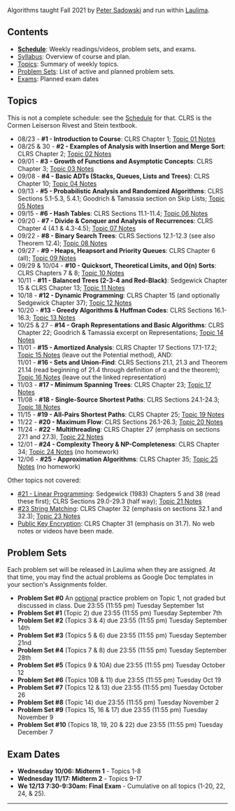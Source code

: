 <!--
# ICS 311 Fall 2021
* * *
-->

Algorithms taught Fall 2021 by [Peter Sadowski](http://www2.hawaii.edu/~psadow/) and run within [Laulima](https://laulima.hawaii.edu/portal). 



## Contents

*   **[Schedule](schedule.md)**: Weekly readings/videos, problem sets, and exams.
*   [Syllabus](#syllabus): Overview of course and plan.
*   [Topics](#topics): Summary of weekly topics.
*   [Problem Sets](#problems): List of active and planned problem sets.
*   [Exams](#exams): Planned exam dates

<!--
## <a name="syllabus">Syllabus</a>

*   [General Course Information](Syllabus/Course-Info.html)
*   [Topic Overview](Syllabus/Topic-Plan.html)
*   [Format](Syllabus/Format.html)
*   [Screencasts and Online Lectures](Syllabus/Screencasts.html)
*   [Assessment](Syllabus/Assessment.html) (Grading)
*   [Policies](Syllabus/Policies.html)
-->

## <a name="topics">Topics</a>

This is not a complete schedule: see the [Schedule](Schedule.html) for that. CLRS is the Cormen Leiserson Rivest and Stein textbook.

*   08/23 - **#1 - Introduction to Course**: CLRS Chapter 1; [Topic 01 Notes](Notes/Topic-01.html)
*   08/25 & 30 - **#2 - Examples of Analysis with Insertion and Merge Sort**: CLRS Chapter 2; [Topic 02 Notes](Notes/Topic-02.html)
*   09/01 - **#3 - Growth of Functions and Asymptotic Concepts**: CLRS Chapter 3; [Topic 03 Notes](Notes/Topic-03.html)
*   09/08 - **#4 - Basic ADTs (Stacks, Queues, Lists and Trees)**: CLRS Chapter 10; [Topic 04 Notes](Notes/Topic-04.html)
*   09/13 - **#5 - Probabilistic Analysis and Randomized Algorithms**: CLRS Sections 5.1-5.3, 5.4.1; Goodrich & Tamassia section on Skip Lists; [Topic 05 Notes](Notes/Topic-05.html)
*   09/15 - **#6 - Hash Tables**: CLRS Sections 11.1-11.4; [Topic 06 Notes](Notes/Topic-06.html)
*   09/20 - **#7 - Divide & Conquer and Analysis of Recurrences**: CLRS Chapter 4 (4.1 & 4.3-4.5); [Topic 07 Notes](Notes/Topic-07.html)
*   09/22 - **#8 - Binary Search Trees**: CLRS Sections 12.1-12.3 (see also Theorem 12.4); [Topic 08 Notes](Notes/Topic-08.html)
*   09/27 - **#9 - Heaps, Heapsort and Priority Queues**: CLRS Chapter 6 (all); [Topic 09 Notes](Notes/Topic-09.html)
*   09/29 & 10/04 - **#10 - Quicksort, Theoretical Limits, and O(n) Sorts**: CLRS Chapters 7 & 8; [Topic 10 Notes](Notes/Topic-10.html)
*   10/11 - **#11 - Balanced Trees (2-3-4 and Red-Black)**: Sedgewick Chapter 15 & CLRS Chapter 13; [Topic 11 Notes](Notes/Topic-11.html)
*   10/18 - **#12 - Dynamic Programming**: CLRS Chapter 15 (and optionally Sedgewick Chapter 37); [Topic 12 Notes](Notes/Topic-12.html)
*   10/20 - **#13 - Greedy Algorithms & Huffman Codes**: CLRS Sections 16.1-16.3; [Topic 13 Notes](Notes/Topic-13.html)
*   10/25 & 27 - **#14 - Graph Representations and Basic Algorithms**: CLRS Chapter 22; Goodrich & Tamassia excerpt on Representations; [Topic 14 Notes](Notes/Topic-14.html)
*   11/01 - **#15 - Amortized Analysis**: CLRS Chapter 17 Sections 17.1-17.2; [Topic 15 Notes](Notes/Topic-15.html) (leave out the Potential method), AND:  
    11/01 - **#16 - Sets and Union-Find**: CLRS Sections 21.1, 21.3 and Theorem 21.14 (read beginning of 21.4 through definition of α and the theorem); [Topic 16 Notes](Notes/Topic-16.html) (leave out the linked representation)
*   11/03 - **#17 - Minimum Spanning Trees**: CLRS Chapter 23; [Topic 17 Notes](Notes/Topic-17.html)
*   11/08 - **#18 - Single-Source Shortest Paths**: CLRS Sections 24.1-24.3; [Topic 18 Notes](Notes/Topic-18.html)
*   11/15 - **#19 - All-Pairs Shortest Paths**: CLRS Chapter 25; [Topic 19 Notes](Notes/Topic-19.html)
*   11/22 - **#20 - Maximum Flow**: CLRS Sections 26.1-26.3; [Topic 20 Notes](Notes/Topic-20.html)
*   11/24 - **#22 - Multithreading**: CLRS Chapter 27 (emphasis on sections 27.1 and 27.3), [Topic 22 Notes](Notes/Topic-22.html)
*   12/01 - **#24 - Complexity Theory & NP-Completeness**: CLRS Chapter 34; [Topic 24 Notes](Notes/Topic-24.html) (no homework)
*   12/06 - **#25 - Approximation Algorithms**: CLRS Chapter 35; [Topic 25 Notes](Notes/Topic-25.html) (no homework)

Other topics not covered:

*   <u>#21 - Linear Programming</u>: Sedgewick (1983) Chapters 5 and 38 (read these first); CLRS Sections 29.0-29.3 (half way); [Topic 21 Notes](Notes/Topic-21.html)
*   <u>#23 String Matching</u>: CLRS Chapter 32 (emphasis on sections 32.1 and 32.3); [Topic 23 Notes](Notes/Topic-23.html)
*   <u>Public Key Encryption</u>: CLRS Chapter 31 (emphasis on 31.7). No web notes or videos have been made.

## <a name="problems">Problem Sets</a>

Each problem set will be released in Laulima when they are assigned. At that time, you may find the actual problems as Google Doc templates in your section's Assignments folder.

*   **Problem Set #0** An <u>optional</u> practice problem on Topic 1, not graded but discussed in class. Due 23:55 (11:55 pm) Tuesday September 1st
*   **Problem Set #1** (Topic 2) due 23:55 (11:55 pm) Tuesday September 7th
*   **Problem Set #2** (Topics 3 & 4) due 23:55 (11:55 pm) Tuesday September 14th
*   **Problem Set #3** (Topics 5 & 6) due 23:55 (11:55 pm) Tuesday September 21nd
*   **Problem Set #4** (Topics 7 & 8) due 23:55 (11:55 pm) Tuesday September 28th
*   **Problem Set #5** (Topics 9 & 10A) due 23:55 (11:55 pm) Tuesday October 12
*   **Problem Set #6** (Topics 10B & 11) due 23:55 (11:55 pm) Tuesday Oct 19
*   **Problem Set #7** (Topics 12 & 13) due 23:55 (11:55 pm) Tuesday October 26
*   **Problem Set #8** (Topic 14) due 23:55 (11:55 pm) Tuesday November 2
*   **Problem Set #9** (Topics 15, 16 & 17) due 23:55 (11:55 pm) Tuesday November 9
*   **Problem Set #10** (Topics 18, 19, 20 & 22) due 23:55 (11:55 pm) Tuesday December 7

## <a name="exams">Exam Dates</a>

*   **Wednesday 10/06: Midterm 1** - Topics 1-8
*   **Wednesday 11/17: Midterm 2** - Topics 9-17
*   **We 12/13 7:30-9:30am: Final Exam** - Cumulative on all topics (1-20, 22, 24, & 25).

* * *
